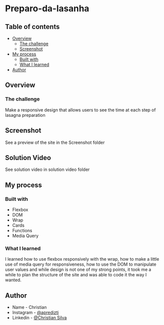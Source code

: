 # Preparo-da-lasanha

## Table of contents

- [Overview](#overview)
  - [The challenge](#the-challenge)
  - [Screenshot](#screenshot)
- [My process](#my-process)
  - [Built with](#built-with)
  - [What I learned](#what-i-learned)
- [Author](#author)

## Overview

### The challenge

Make a responsive design that allows users to see the time at each step of lasagna preparation

## Screenshot

See a preview of the site in the Screenshot folder

## Solution Video

See solution video in solution video folder

## My process

### Built with

- Flexbox
- DOM
- Wrap
- Cards
- Functions
- Media Query

### What I learned

I learned how to use flexbox responsively with the wrap, how to make a little use of media query for responsiveness, how to use the DOM to manipulate user values ​​and while design is not one of my strong points, it took me a while to plan the structure of the site and was able to code it the way I wanted.

## Author

- Name - Christian
- Instagram - [@apredizti](https://www.instagram.com/apredizti/)
- Linkedin - [@Christian Silva]( https://www.linkedin.com/in/christian-silva-83172621a) 
